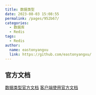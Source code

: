 ```yaml
---
title: 数据类型
date: 2023-08-03 15:08:55
permalink: /pages/952b67/
categories:
  - 数据库
  - Redis
tags:
  - Redis
author:
  name: eastonyangxu
  link: https://github.com/eastonyangxu/
---
```


## 官方文档

[数据类型官方文档](https://redis.io/docs/data-types/)
[客户端使用官方文档](https://redis.io/docs/clients/)
